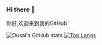 ### Hi there 👋
你好,欢迎来到我的GitHub

![Dusai's GitHub stats](https://github-readme-stats.vercel.app/api?username=nastyray&show_icons=true&theme=radical)
[![Top Langs](https://github-readme-stats.vercel.app/api/top-langs/?username=nastyray)](https://github.com/anuraghazra/github-readme-stats)
